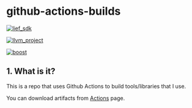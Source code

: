 # github-actions-builds

[![lief_sdk](https://github.com/HyperSine/github-actions-builds/actions/workflows/lief_sdk.yml/badge.svg)](https://github.com/HyperSine/github-actions-builds/actions/workflows/lief_sdk.yml)

[![llvm_project](https://github.com/HyperSine/github-actions-builds/actions/workflows/llvm_project.yml/badge.svg)](https://github.com/HyperSine/github-actions-builds/actions/workflows/llvm_project.yml)

[![boost](https://github.com/HyperSine/github-actions-builds/actions/workflows/boost.yml/badge.svg)](https://github.com/HyperSine/github-actions-builds/actions/workflows/boost.yml)

## 1. What is it?

This is a repo that uses Github Actions to build tools/libraries that I use.

You can download artifacts from [Actions](https://github.com/HyperSine/github-actions-builds/actions) page.

